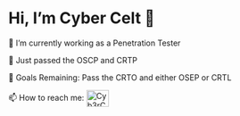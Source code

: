  <h1 align="left">Hi, I’m Cyber Celt 👋</h1>

👀 I’m currently working as a Penetration Tester

🌱 Just passed the OSCP and CRTP

🥅 Goals Remaining: Pass the CRTO and either OSEP or CRTL 

📫 How to reach me: <a href="https://www.reddit.com/user/Cyb3rC3lt" target="blank"><img align="center" src="https://cdn.jsdelivr.net/npm/simple-icons@3.0.1/icons/reddit.svg" alt="Cyb3rC3lt" height="30" width="40" /></a>


